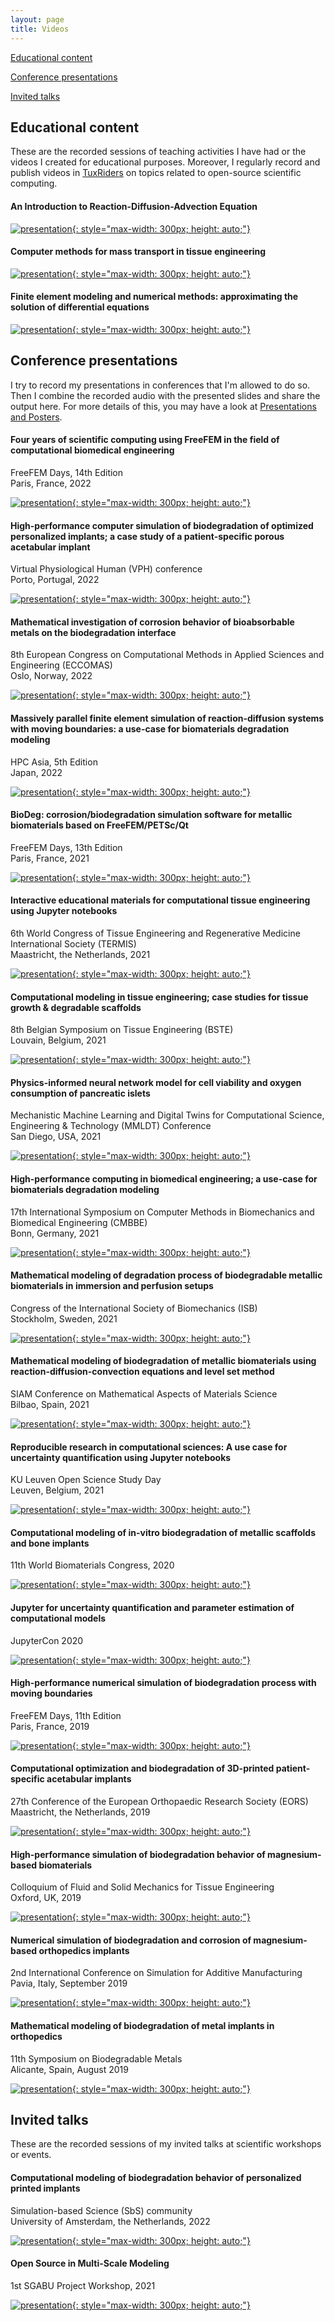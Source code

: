 ```yaml
---
layout: page
title: Videos
---
```


[Educational content](#educational)

[Conference presentations](#conferences)

[Invited talks](#talks)

## <a name="educational"></a> Educational content

These are the recorded sessions of teaching activities I have had or the videos I created for educational purposes. Moreover, I regularly record and publish videos in [TuxRiders](https://www.youtube.com/channel/UC7tFIxB0O2Uhf9afEi_DISw) on topics related to open-source scientific computing.

#### An Introduction to Reaction-Diffusion-Advection Equation

[![presentation](http://img.youtube.com/vi/YiIT3p507S0/0.jpg){: style="max-width: 300px; height: auto;"}](https://www.youtube.com/watch?v=YiIT3p507S0)

#### Computer methods for mass transport in tissue engineering

[![presentation](http://img.youtube.com/vi/sm9GozNz3_w/0.jpg){: style="max-width: 300px; height: auto;"}](https://www.youtube.com/watch?v=sm9GozNz3_w)

#### Finite element modeling and numerical methods: approximating the solution of differential equations


[![presentation](http://img.youtube.com/vi/UE74RVal3pE/0.jpg){: style="max-width: 300px; height: auto;"}](https://www.youtube.com/watch?v=UE74RVal3pE)

## <a name="conferences"></a> Conference presentations

I try to record my presentations in conferences that I'm allowed to do so. Then I combine the recorded audio with the presented slides and share the output here. For more details of this, you may have a look at [Presentations and Posters](/presentations).

#### Four years of scientific computing using FreeFEM in the field of computational biomedical engineering

FreeFEM Days, 14th Edition\
Paris, France, 2022

[![presentation](http://img.youtube.com/vi/V5Alj9iNoU4/0.jpg){: style="max-width: 300px; height: auto;"}](https://www.youtube.com/watch?v=V5Alj9iNoU4)

#### High-performance computer simulation of biodegradation of optimized personalized implants; a case study of a patient-specific porous acetabular implant

Virtual Physiological Human (VPH) conference\
Porto, Portugal, 2022

[![presentation](http://img.youtube.com/vi/hLLUNYQHNjI/0.jpg){: style="max-width: 300px; height: auto;"}](https://www.youtube.com/watch?v=hLLUNYQHNjI)

#### Mathematical investigation of corrosion behavior of bioabsorbable metals on the biodegradation interface

8th European Congress on Computational Methods in Applied Sciences and Engineering (ECCOMAS)\
Oslo, Norway, 2022

[![presentation](http://img.youtube.com/vi/8pjaXbsOuRk/0.jpg){: style="max-width: 300px; height: auto;"}](https://www.youtube.com/watch?v=8pjaXbsOuRk)

#### Massively parallel finite element simulation of reaction-diffusion systems with moving boundaries: a use-case for biomaterials degradation modeling

HPC Asia, 5th Edition\
Japan, 2022

[![presentation](http://img.youtube.com/vi/yMqK9BjM_WE/0.jpg){: style="max-width: 300px; height: auto;"}](https://www.youtube.com/watch?v=yMqK9BjM_WE)

#### BioDeg: corrosion/biodegradation simulation software for metallic biomaterials based on FreeFEM/PETSc/Qt

FreeFEM Days, 13th Edition\
Paris, France, 2021

[![presentation](http://img.youtube.com/vi/SmLqsaEpwTM/0.jpg){: style="max-width: 300px; height: auto;"}](https://www.youtube.com/watch?v=SmLqsaEpwTM)

#### Interactive educational materials for computational tissue engineering using Jupyter notebooks

6th World Congress of Tissue Engineering and Regenerative Medicine International Society (TERMIS)\
Maastricht, the Netherlands, 2021

[![presentation](http://img.youtube.com/vi/iUtNgQ62tiw/0.jpg){: style="max-width: 300px; height: auto;"}](https://www.youtube.com/watch?v=iUtNgQ62tiw)

#### Computational modeling in tissue engineering; case studies for tissue growth & degradable scaffolds

8th Belgian Symposium on Tissue Engineering (BSTE)\
Louvain, Belgium, 2021

[![presentation](http://img.youtube.com/vi/kw_hmYoaH5w/0.jpg){: style="max-width: 300px; height: auto;"}](https://www.youtube.com/watch?v=kw_hmYoaH5w)

#### Physics-informed neural network model for cell viability and oxygen consumption of pancreatic islets

Mechanistic Machine Learning and Digital Twins for Computational Science, Engineering & Technology (MMLDT) Conference\
San Diego, USA, 2021

[![presentation](http://img.youtube.com/vi/kDpAta0Ic4I/0.jpg){: style="max-width: 300px; height: auto;"}](https://www.youtube.com/watch?v=kDpAta0Ic4I)

#### High-performance computing in biomedical engineering; a use-case for biomaterials degradation modeling

17th International Symposium on Computer Methods in Biomechanics and Biomedical Engineering (CMBBE)\
Bonn, Germany, 2021

[![presentation](http://img.youtube.com/vi/MkWRu3aq5Y8/0.jpg){: style="max-width: 300px; height: auto;"}](https://www.youtube.com/watch?v=MkWRu3aq5Y8)

#### Mathematical modeling of degradation process of biodegradable metallic biomaterials in immersion and perfusion setups

Congress of the International Society of Biomechanics (ISB)\
Stockholm, Sweden, 2021

[![presentation](http://img.youtube.com/vi/DxW2LUvjUII/0.jpg){: style="max-width: 300px; height: auto;"}](https://www.youtube.com/watch?v=DxW2LUvjUII)

#### Mathematical modeling of biodegradation of metallic biomaterials using reaction-diffusion-convection equations and level set method

SIAM Conference on Mathematical Aspects of Materials Science\
Bilbao, Spain, 2021

[![presentation](http://img.youtube.com/vi/N7YqJy4EmI8/0.jpg){: style="max-width: 300px; height: auto;"}](https://www.youtube.com/watch?v=N7YqJy4EmI8)

#### Reproducible research in computational sciences: A use case for uncertainty quantification using Jupyter notebooks

KU Leuven Open Science Study Day\
Leuven, Belgium, 2021

[![presentation](http://img.youtube.com/vi/1Fx4gfMeL6E/0.jpg){: style="max-width: 300px; height: auto;"}](https://www.youtube.com/watch?v=1Fx4gfMeL6E)

#### Computational modeling of in-vitro biodegradation of metallic scaffolds and bone implants

11th World Biomaterials Congress, 2020

[![presentation](http://img.youtube.com/vi/KVzBosw_lfA/0.jpg){: style="max-width: 300px; height: auto;"}](https://www.youtube.com/watch?v=KVzBosw_lfA)

#### Jupyter for uncertainty quantification and parameter estimation of computational models

JupyterCon 2020

[![presentation](http://img.youtube.com/vi/LGOBPWnhz04/0.jpg){: style="max-width: 300px; height: auto;"}](https://www.youtube.com/watch?v=LGOBPWnhz04)

#### High-performance numerical simulation of biodegradation process with moving boundaries

FreeFEM Days, 11th Edition\
Paris, France, 2019

[![presentation](http://img.youtube.com/vi/Gar8C71sx9Y/0.jpg){: style="max-width: 300px; height: auto;"}](http://www.youtube.com/watch?v=Gar8C71sx9Y)

#### Computational optimization and biodegradation of 3D-printed patient-specific acetabular implants

27th Conference of the European Orthopaedic Research Society (EORS)\
Maastricht, the Netherlands, 2019

[![presentation](http://img.youtube.com/vi/RK6_a5IH9fg/0.jpg){: style="max-width: 300px; height: auto;"}](http://www.youtube.com/watch?v=RK6_a5IH9fg)

#### High-performance simulation of biodegradation behavior of magnesium-based biomaterials

Colloquium of Fluid and Solid Mechanics for Tissue Engineering\
Oxford, UK, 2019

[![presentation](http://img.youtube.com/vi/fIsgVjEcVPo/0.jpg){: style="max-width: 300px; height: auto;"}](http://www.youtube.com/watch?v=fIsgVjEcVPo)

#### Numerical simulation of biodegradation and corrosion of magnesium-based orthopedics implants

2nd International Conference on Simulation for Additive Manufacturing\
Pavia, Italy, September 2019

[![presentation](http://img.youtube.com/vi/yiwIKUacdtE/0.jpg){: style="max-width: 300px; height: auto;"}](http://www.youtube.com/watch?v=yiwIKUacdtE)

#### Mathematical modeling of biodegradation of metal implants in orthopedics

11th Symposium on Biodegradable Metals\
Alicante, Spain, August 2019

[![presentation](http://img.youtube.com/vi/C9mPcr5sbbY/0.jpg){: style="max-width: 300px; height: auto;"}](http://www.youtube.com/watch?v=C9mPcr5sbbY)


## <a name="talks"></a> Invited talks

These are the recorded sessions of my invited talks at scientific workshops or events.

#### Computational modeling of biodegradation behavior of personalized printed implants

Simulation-based Science (SbS) community\
University of Amsterdam, the Netherlands, 2022

[![presentation](http://img.youtube.com/vi/19iz0VEIvWU/0.jpg){: style="max-width: 300px; height: auto;"}](https://www.youtube.com/watch?v=19iz0VEIvWU)

#### Open Source in Multi-Scale Modeling

1st SGABU Project Workshop, 2021

[![presentation](http://img.youtube.com/vi/3nIExqK49n4/0.jpg){: style="max-width: 300px; height: auto;"}](https://www.youtube.com/watch?v=3nIExqK49n4)
